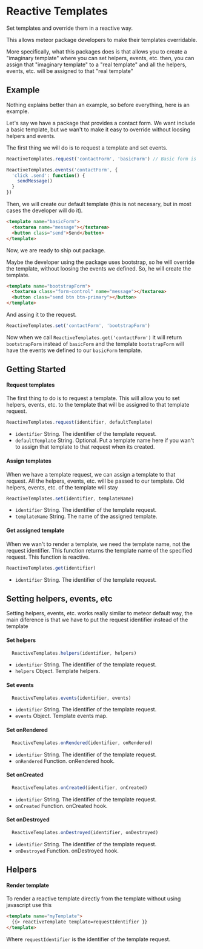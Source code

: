 Reactive Templates
==================

Set templates and override them in a reactive way.

This allows meteor package developers to make their templates overridable.

More specifically, what this packages does is that allows you to create a "imaginary template" where you can set helpers, events, etc. then, you can assign that "imaginary template" to a "real template" and all the helpers, events, etc. will be assigned to that "real template"

## Example

Nothing explains better than an example, so before everything, here is an example.

Let's say we have a package that provides a contact form. We want include a basic template, but we wan't to make it easy to override without loosing helpers and events.

The first thing we will do is to request a template and set events.

```js
ReactiveTemplates.request('contactForm', 'basicForm') // Basic form is the name of the default template we will create later

ReactiveTemplates.events('contactForm', {
  'click .send': function() {
    sendMessage()
  }
})
```

Then, we will create our default template (this is not necesary, but in most cases the developer will do it).

```html
<template name="basicForm">
  <textarea name="message"></textarea>
  <button class="send">Send</button>
</template>
```

Now, we are ready to ship out package. 

Maybe the developer using the package uses bootstrap, so he will override the template, without loosing the events we defined. So, he will create the template.

```html
<template name="bootstrapForm">
  <textarea class="form-control" name="message"></textarea>
  <button class="send btn btn-primary"></button>
</template>
```

And assing it to the request.

```js
ReactiveTemplates.set('contactForm', 'bootstrapForm')
```

Now when we call ```ReactiveTemplates.get('contactForm')``` it will return ```bootstrapForm``` instead of ```basicForm``` and the template ```bootstrapForm``` will have the events we defined to our ```basicForm``` template.


## Getting Started

#### Request templates

The first thing to do is to request a template. This will allow you to set helpers, events, etc. to the template that will be assigned to that template request.

```js
ReactiveTemplates.request(identifier, defaultTemplate)
```

- ```identifier``` String. The identifier of the template request.
- ```defaultTemplate``` String. Optional. Put a template name here if you wan't to assign that template to that request when its created.

#### Assign templates

When we have a template request, we can assign a template to that request. All the helpers, events, etc. will be passed to our template. Old helpers, events, etc. of the template will stay

```js
ReactiveTemplates.set(identifier, templateName)
```

- ```identifier``` String. The identifier of the template request.
- ```templateName``` String. The name of the assigned template.

#### Get assigned template

When we wan't to render a template, we need the template name, not the request identifier. This function returns the template name of the specified request. This function is reactive.

```js
ReactiveTemplates.get(identifier)
```

- ```identifier``` String. The identifier of the template request.

## Setting helpers, events, etc

Setting helpers, events, etc. works really similar to meteor default way, the main diference is that we have to put the request identifier instead of the template

#### Set helpers

```js
  ReactiveTemplates.helpers(identifier, helpers)
```

- ```identifier``` String. The identifier of the template request.
- ```helpers``` Object. Template helpers.

#### Set events

```js
  ReactiveTemplates.events(identifier, events)
```

- ```identifier``` String. The identifier of the template request.
- ```events``` Object. Template events map.

#### Set onRendered

```js
  ReactiveTemplates.onRendered(identifier, onRendered)
```

- ```identifier``` String. The identifier of the template request.
- ```onRendered``` Function. onRendered hook.

#### Set onCreated

```js
  ReactiveTemplates.onCreated(identifier, onCreated)
```

- ```identifier``` String. The identifier of the template request.
- ```onCreated``` Function. onCreated hook.

#### Set onDestroyed

```js
  ReactiveTemplates.onDestroyed(identifier, onDestroyed)
```

- ```identifier``` String. The identifier of the template request.
- ```onDestroyed``` Function. onDestroyed hook.

## Helpers

#### Render template

To render a reactive template directly from the template without using javascript use this

```html
<template name="myTemplate">
  {{> reactiveTemplate template=requestIdentifier }}
</template>
```

Where ```requestIdentifier``` is the identifier of the template request.
